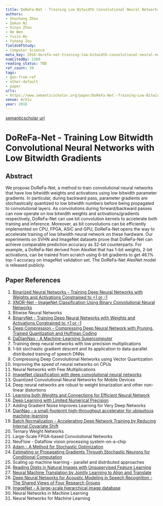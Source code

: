 ```yaml
---
title: DoReFa-Net - Training Low Bitwidth Convolutional Neural Networks with Low Bitwidth Gradients
authors:
- Shuchang Zhou
- Zekun Ni
- Xinyu Zhou
- He Wen
- Yuxin Wu
- Yuheng Zou
fieldsOfStudy:
- Computer Science
meta_key: 2016-dorefa-net-training-low-bitwidth-convolutional-neural-networks-with-low-bitwidth-gradients
numCitedBy: 1360
reading_status: TBD
ref_count: 39
tags:
- gen-from-ref
- other-default
- paper
urls:
- https://www.semanticscholar.org/paper/DoReFa-Net:-Training-Low-Bitwidth-Convolutional-Low-Zhou-Ni/8b053389eb8c18c61b84d7e59a95cb7e13f205b7?sort=total-citations
venue: ArXiv
year: 2016
---
```


[semanticscholar url](https://www.semanticscholar.org/paper/DoReFa-Net:-Training-Low-Bitwidth-Convolutional-Low-Zhou-Ni/8b053389eb8c18c61b84d7e59a95cb7e13f205b7?sort=total-citations)

# DoReFa-Net - Training Low Bitwidth Convolutional Neural Networks with Low Bitwidth Gradients

## Abstract

We propose DoReFa-Net, a method to train convolutional neural networks that have low bitwidth weights and activations using low bitwidth parameter gradients. In particular, during backward pass, parameter gradients are stochastically quantized to low bitwidth numbers before being propagated to convolutional layers. As convolutions during forward/backward passes can now operate on low bitwidth weights and activations/gradients respectively, DoReFa-Net can use bit convolution kernels to accelerate both training and inference. Moreover, as bit convolutions can be efficiently implemented on CPU, FPGA, ASIC and GPU, DoReFa-Net opens the way to accelerate training of low bitwidth neural network on these hardware. Our experiments on SVHN and ImageNet datasets prove that DoReFa-Net can achieve comparable prediction accuracy as 32-bit counterparts. For example, a DoReFa-Net derived from AlexNet that has 1-bit weights, 2-bit activations, can be trained from scratch using 6-bit gradients to get 46.1\% top-1 accuracy on ImageNet validation set. The DoReFa-Net AlexNet model is released publicly.

## Paper References

1. [Binarized Neural Networks - Training Deep Neural Networks with Weights and Activations Constrained to +1 or -1](2016-binarized-neural-networks-training-deep-neural-networks-with-weights-and-activations-constrained-to-1-or-1.md)
2. [XNOR-Net - ImageNet Classification Using Binary Convolutional Neural Networks](2016-xnor-net-imagenet-classification-using-binary-convolutional-neural-networks.md)
3. Bitwise Neural Networks
4. [BinaryNet - Training Deep Neural Networks with Weights and Activations Constrained to +1 or -1](2016-binarynet-training-deep-neural-networks-with-weights-and-activations-constrained-to-1-or-1.md)
5. [Deep Compression - Compressing Deep Neural Network with Pruning, Trained Quantization and Huffman Coding](2016-deep-compression-compressing-deep-neural-network-with-pruning-trained-quantization-and-huffman-coding.md)
6. [DaDianNao - A Machine-Learning Supercomputer](2014-dadiannao-a-machine-learning-supercomputer.md)
7. Training deep neural networks with low precision multiplications
8. 1-bit stochastic gradient descent and its application to data-parallel distributed training of speech DNNs
9. Compressing Deep Convolutional Networks using Vector Quantization
10. Improving the speed of neural networks on CPUs
11. Neural Networks with Few Multiplications
12. [ImageNet classification with deep convolutional neural networks](2012-imagenet-classification-with-deep-convolutional-neural-networks.md)
13. Quantized Convolutional Neural Networks for Mobile Devices
14. Deep neural networks are robust to weight binarization and other non-linear distortions
15. [Learning both Weights and Connections for Efficient Neural Network](2015-learning-both-weights-and-connections-for-efficient-neural-network.md)
16. [Deep Learning with Limited Numerical Precision](2015-deep-learning-with-limited-numerical-precision.md)
17. Adding Gradient Noise Improves Learning for Very Deep Networks
18. [DianNao - a small-footprint high-throughput accelerator for ubiquitous machine-learning](2014-diannao-a-small-footprint-high-throughput-accelerator-for-ubiquitous-machine-learning.md)
19. [Batch Normalization - Accelerating Deep Network Training by Reducing Internal Covariate Shift](2015-batch-normalization-accelerating-deep-network-training-by-reducing-internal-covariate-shift.md)
20. Ternary Weight Networks
21. Large-Scale FPGA-based Convolutional Networks
22. NeuFlow - Dataflow vision processing system-on-a-chip
23. [Adam - A Method for Stochastic Optimization](2015-adam-a-method-for-stochastic-optimization.md)
24. [Estimating or Propagating Gradients Through Stochastic Neurons for Conditional Computation](2013-estimating-or-propagating-gradients-through-stochastic-neurons-for-conditional-computation.md)
25. Scaling up machine learning - parallel and distributed approaches
26. [Reading Digits in Natural Images with Unsupervised Feature Learning](2011-reading-digits-in-natural-images-with-unsupervised-feature-learning.md)
27. [Neural Machine Translation by Jointly Learning to Align and Translate](2015-neural-machine-translation-by-jointly-learning-to-align-and-translate.md)
28. [Deep Neural Networks for Acoustic Modeling in Speech Recognition - The Shared Views of Four Research Groups](2012-deep-neural-networks-for-acoustic-modeling-in-speech-recognition-the-shared-views-of-four-research-groups.md)
29. [ImageNet - A large-scale hierarchical image database](2009-imagenet-a-large-scale-hierarchical-image-database.md)
30. Neural Networks in Machine Learning
31. Neural Networks for Machine Learning
